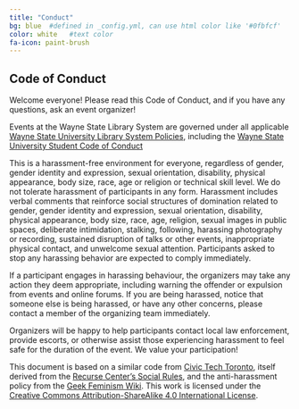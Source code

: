 ```yaml
---
title: "Conduct"
bg: blue  #defined in _config.yml, can use html color like '#0fbfcf'
color: white   #text color
fa-icon: paint-brush
---
```


## Code of Conduct

Welcome everyone! Please read this Code of Conduct, and if you have any questions, ask an event organizer!

Events at the Wayne State Library System are governed under all applicable [Wayne State University Library System Policies](https://library.wayne.edu/info/policies/), including the [Wayne State University Student Code of Conduct](https://doso.wayne.edu/conduct/student)

This is a harassment-free environment for everyone, regardless of gender, gender identity and expression, sexual orientation, disability, physical appearance, body size, race, age or religion or technical skill level. We do not tolerate harassment of participants in any form. Harassment includes verbal comments that reinforce social structures of domination related to gender, gender identity and expression, sexual orientation, disability, physical appearance, body size, race, age, religion, sexual images in public spaces, deliberate intimidation, stalking, following, harassing photography or recording, sustained disruption of talks or other events, inappropriate physical contact, and unwelcome sexual attention. Participants asked to stop any harassing behavior are expected to comply immediately.

If a participant engages in harassing behaviour, the organizers may take any action they deem appropriate, including warning the offender or expulsion from events and online forums. If you are being harassed, notice that someone else is being harassed, or have any other concerns, please contact a member of the organizing team immediately.

Organizers will be happy to help participants contact local law enforcement, provide escorts, or otherwise assist those experiencing harassment to feel safe for the duration of the event. We value your participation!

This document is based on a similar code from [Civic Tech Toronto](http://civictech.ca/about-us/), itself derived from the [Recurse Center’s Social Rules](https://www.recurse.com/manual#sec-environment), and the anti-harassment policy from the [Geek Feminism Wiki](http://geekfeminism.wikia.com/wiki/Conference_anti-harassment/Policy). This work is licensed under the [Creative Commons Attribution-ShareAlike 4.0 International License](https://creativecommons.org/licenses/by-sa/4.0/).
